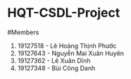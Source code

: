 # HQT-CSDL-Project

#Members
1. 19127518 - Lê Hoàng Thịnh Phước
2. 19127643 - Nguyễn Mai Xuân Huyên
3. 19127362 - Lê Xuân Dĩnh
4. 19127348 - Bùi Công Danh
